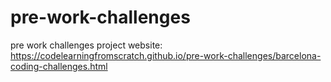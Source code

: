 # pre-work-challenges
pre work challenges
project website: https://codelearningfromscratch.github.io/pre-work-challenges/barcelona-coding-challenges.html
